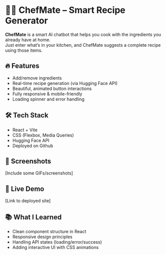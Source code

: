 # 🧑‍🍳 ChefMate – Smart Recipe Generator

**ChefMate** is a smart AI chatbot that helps you cook with the ingredients you already have at home.  
Just enter what’s in your kitchen, and ChefMate suggests a complete recipe using those items.

## 🔥 Features
- Add/remove ingredients
- Real-time recipe generation (via Hugging Face API)
- Beautiful, animated button interactions
- Fully responsive & mobile-friendly
- Loading spinner and error handling

## 🛠️ Tech Stack
- React + Vite
- CSS (Flexbox, Media Queries)
- Hugging Face API
- Deployed on Github

## 📸 Screenshots
[Include some GIFs/screenshots]

## 🚀 Live Demo
[Link to deployed site]

## 📚 What I Learned
- Clean component structure in React
- Responsive design principles
- Handling API states (loading/error/success)
- Adding interactive UI with CSS animations

